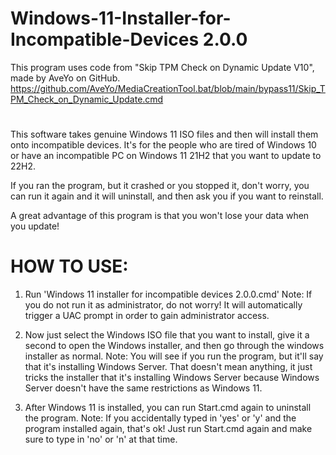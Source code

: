 # Windows-11-Installer-for-Incompatible-Devices 2.0.0
This program uses code from "Skip TPM Check on Dynamic Update V10", made by AveYo on GitHub.
https://github.com/AveYo/MediaCreationTool.bat/blob/main/bypass11/Skip_TPM_Check_on_Dynamic_Update.cmd
#
This software takes genuine Windows 11 ISO files and then will install them onto incompatible devices.
It's for the people who are tired of Windows 10 or have an incompatible PC on Windows 11 21H2 that you want to update to 22H2.

If you ran the program, but it crashed or you stopped it, don't worry, you can run it again and it will uninstall, and then ask you if you want to reinstall.

A great advantage of this program is that you won't lose your data when you update!
#

# HOW TO USE:

1. Run 'Windows 11 installer for incompatible devices 2.0.0.cmd'
    Note: If you do not run it as administrator, do not worry! It will automatically trigger a UAC prompt in order to gain administrator access.

3. Now just select the Windows ISO file that you want to install, give it a second to open the Windows installer, and then go through the windows installer as normal.
    Note: You will see if you run the program, but it'll say that it's installing Windows Server.
    That doesn't mean anything, it just tricks the installer that it's installing Windows Server because Windows Server doesn't have the same restrictions as Windows 11.

4. After Windows 11 is installed, you can run Start.cmd again to uninstall the program.
    Note: If you accidentally typed in 'yes' or 'y' and the program installed again, that's ok!
    Just run Start.cmd again and make sure to type in 'no' or 'n' at that time.
